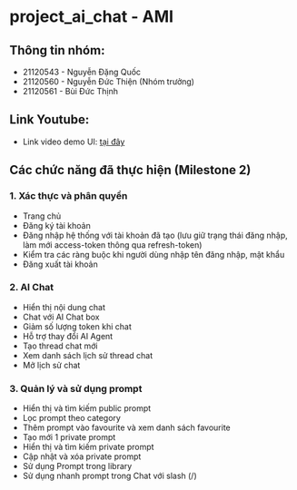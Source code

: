 # project_ai_chat - AMI

## Thông tin nhóm: 
- 21120543 - Nguyễn Đặng Quốc
- 21120560 - Nguyễn Đức Thiện (Nhóm trưởng)
- 21120561 - Bùi Đức Thịnh

## Link Youtube: 
- Link video demo UI: [tại đây](https://youtu.be/5uOCa8hH_iQ)

## Các chức năng đã thực hiện (Milestone 2)

### 1. Xác thực và phân quyền
- Trang chủ
- Đăng ký tài khoản
- Đăng nhập hệ thống với tài khoản đã tạo (lưu giữ trạng thái đăng nhập, làm mới access-token thông qua refresh-token)
- Kiểm tra các ràng buộc khi người dùng nhập tên đăng nhập, mật khẩu
- Đăng xuất tài khoản
### 2. AI Chat
- Hiển thị nội dung chat
- Chat với AI Chat box
- Giảm số lượng token khi chat
- Hỗ trợ thay đổi AI Agent
- Tạo thread chat mới
- Xem danh sách lịch sử thread chat
- Mở lịch sử chat
### 3. Quản lý và sử dụng prompt
- Hiển thị và tìm kiếm public prompt
- Lọc prompt theo category
- Thêm prompt vào favourite và xem danh sách favourite
- Tạo mới 1 private prompt
- Hiển thị và tìm kiếm private prompt
- Cập nhật và xóa private prompt
- Sử dụng Prompt trong library
- Sử dụng nhanh prompt trong Chat với slash (/)
